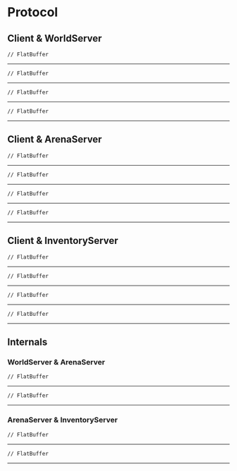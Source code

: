 # Protocol

## Client & WorldServer

    // FlatBuffer 

* * *

    // FlatBuffer 

* * *

    // FlatBuffer 

* * *

    // FlatBuffer 

* * *

## Client & ArenaServer

    // FlatBuffer 

* * *

    // FlatBuffer 

* * *

    // FlatBuffer 

* * *

    // FlatBuffer 

* * *

## Client & InventoryServer

    // FlatBuffer 

* * *

    // FlatBuffer 

* * *

    // FlatBuffer 

* * *

    // FlatBuffer 

* * *

## Internals

### WorldServer & ArenaServer

    // FlatBuffer 

* * *

    // FlatBuffer 

* * *

### ArenaServer & InventoryServer

    // FlatBuffer 

* * *

    // FlatBuffer 

* * *
